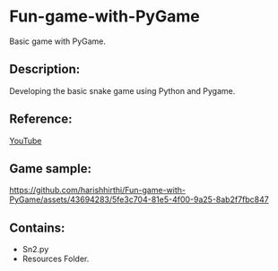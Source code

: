 # Fun-game-with-PyGame
Basic game with PyGame.

## Description:
Developing the basic snake game using Python and Pygame.

## Reference:
[YouTube](https://youtu.be/8dfePlONtls?si=VvPfL2hqsuMsPGwt)

## Game sample:

https://github.com/harishhirthi/Fun-game-with-PyGame/assets/43694283/5fe3c704-81e5-4f00-9a25-8ab2f7fbc847

## Contains:
* Sn2.py
* Resources Folder.


